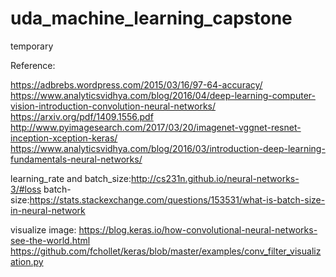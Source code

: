 # uda_machine_learning_capstone
temporary

Reference:

https://adbrebs.wordpress.com/2015/03/16/97-64-accuracy/
https://www.analyticsvidhya.com/blog/2016/04/deep-learning-computer-vision-introduction-convolution-neural-networks/
https://arxiv.org/pdf/1409.1556.pdf
http://www.pyimagesearch.com/2017/03/20/imagenet-vggnet-resnet-inception-xception-keras/
https://www.analyticsvidhya.com/blog/2016/03/introduction-deep-learning-fundamentals-neural-networks/


learning_rate and batch_size:http://cs231n.github.io/neural-networks-3/#loss
batch-size:https://stats.stackexchange.com/questions/153531/what-is-batch-size-in-neural-network

visualize image:
https://blog.keras.io/how-convolutional-neural-networks-see-the-world.html
https://github.com/fchollet/keras/blob/master/examples/conv_filter_visualization.py
